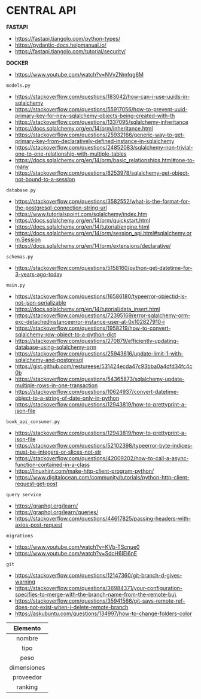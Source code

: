 # **CENTRAL API**

**FASTAPI**
- https://fastapi.tiangolo.com/python-types/
- https://pydantic-docs.helpmanual.io/
- https://fastapi.tiangolo.com/tutorial/security/

**DOCKER**
- https://www.youtube.com/watch?v=NVvZNmfqg6M

`models.py`
- https://stackoverflow.com/questions/183042/how-can-i-use-uuids-in-sqlalchemy
- https://stackoverflow.com/questions/55917056/how-to-prevent-uuid-primary-key-for-new-sqlalchemy-objects-being-created-with-th
- https://stackoverflow.com/questions/1337095/sqlalchemy-inheritance
- https://docs.sqlalchemy.org/en/14/orm/inheritance.html
- https://stackoverflow.com/questions/25932166/generic-way-to-get-primary-key-from-declaratively-defined-instance-in-sqlalchemy
- https://stackoverflow.com/questions/24852083/sqlalchemy-non-trivial-one-to-one-relationship-with-multiple-tables
- https://docs.sqlalchemy.org/en/14/orm/basic_relationships.html#one-to-many
- https://stackoverflow.com/questions/8253978/sqlalchemy-get-object-not-bound-to-a-session

`database.py`
- https://stackoverflow.com/questions/3582552/what-is-the-format-for-the-postgresql-connection-string-url
- https://www.tutorialspoint.com/sqlalchemy/index.htm
- https://docs.sqlalchemy.org/en/14/orm/quickstart.html
- https://docs.sqlalchemy.org/en/14/tutorial/engine.html
- https://docs.sqlalchemy.org/en/14/orm/session_api.html#sqlalchemy.orm.Session
- https://docs.sqlalchemy.org/en/14/orm/extensions/declarative/

`schemas.py`
- https://stackoverflow.com/questions/5158160/python-get-datetime-for-3-years-ago-today

`main.py`
- https://stackoverflow.com/questions/16586180/typeerror-objectid-is-not-json-serializable
- https://docs.sqlalchemy.org/en/14/tutorial/data_insert.html
- https://stackoverflow.com/questions/72395169/error-sqlalchemy-orm-exc-detachedinstanceerror-instance-user-at-0x102827910-i
- https://stackoverflow.com/questions/1958219/how-to-convert-sqlalchemy-row-object-to-a-python-dict
- https://stackoverflow.com/questions/270879/efficiently-updating-database-using-sqlalchemy-orm
- https://stackoverflow.com/questions/25943616/update-limit-1-with-sqlalchemy-and-postgresql
- https://gist.github.com/restureese/531424ecda47c93bba0a4dfd34fc4c0b
- https://stackoverflow.com/questions/54365873/sqlalchemy-update-multiple-rows-in-one-transaction
- https://stackoverflow.com/questions/10624937/convert-datetime-object-to-a-string-of-date-only-in-python
- https://stackoverflow.com/questions/12943819/how-to-prettyprint-a-json-file

`book_api_consumer.py`
- https://stackoverflow.com/questions/12943819/how-to-prettyprint-a-json-file
- https://stackoverflow.com/questions/52102398/typeerror-byte-indices-must-be-integers-or-slices-not-str
- https://stackoverflow.com/questions/42009202/how-to-call-a-async-function-contained-in-a-class
- https://linuxhint.com/make-http-client-program-python/
- https://www.digitalocean.com/community/tutorials/python-http-client-request-get-post

`query service`
- https://graphql.org/learn/
- https://graphql.org/learn/queries/
- https://stackoverflow.com/questions/44617825/passing-headers-with-axios-post-request

`migrations`
- https://www.youtube.com/watch?v=KVb-TScnue0
- https://www.youtube.com/watch?v=SdcH6IEi6nE

`git`
- https://stackoverflow.com/questions/12147360/git-branch-d-gives-warning
- https://stackoverflow.com/questions/36984371/your-configuration-specifies-to-merge-with-the-branch-name-from-the-remote-bu\
- https://stackoverflow.com/questions/35941566/git-says-remote-ref-does-not-exist-when-i-delete-remote-branch
- https://askubuntu.com/questions/134997/how-to-change-folders-color

|   Elemento  |
|:-----------:|
|    nombre   |
|     tipo    |
|     peso    |
| dimensiones |
|  proveedor  |
|   ranking   |
